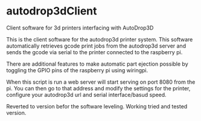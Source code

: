 # autodrop3dClient
Client software for 3d printers interfacing with AutoDrop3D


This is the client software for the autodrop3d printer system.
This software automatically retrieves gcode print jobs from the autodrop3d server and sends the gcode via serial to the printer connected to the raspberry pi.

There are additional features to make automatic part ejection possible by toggling the GPIO pins of the raspberry pi using wiringpi.


When this script is run a web server will start serving on port 8080 from the pi. 
You can then go to that address and modify the settings for the printer, configure your autodrop3d url and serial interface/basud speed.

Reverted to version befor the software leveling. Working tried and tested version. 


